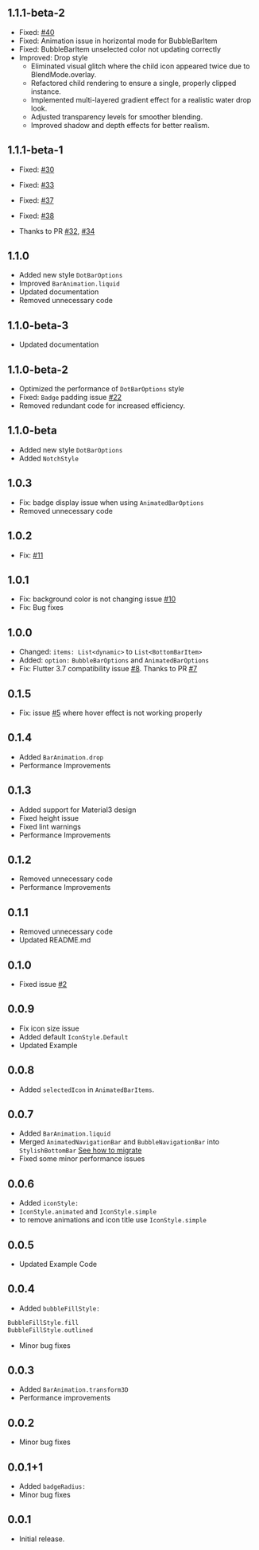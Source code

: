 ## 1.1.1-beta-2
- Fixed: [#40](https://github.com/MarsadMaqsood/stylish_bottom_bar/issues/40)
- Fixed: Animation issue in horizontal mode for BubbleBarItem
- Fixed: BubbleBarItem unselected color not updating correctly
- Improved: Drop style
  - Eliminated visual glitch where the child icon appeared twice due to BlendMode.overlay.
  - Refactored child rendering to ensure a single, properly clipped instance.
  - Implemented multi-layered gradient effect for a realistic water drop look.
  - Adjusted transparency levels for smoother blending.
  - Improved shadow and depth effects for better realism.


## 1.1.1-beta-1
- Fixed: [#30](https://github.com/MarsadMaqsood/stylish_bottom_bar/issues/30)
- Fixed: [#33](https://github.com/MarsadMaqsood/stylish_bottom_bar/issues/33)
- Fixed: [#37](https://github.com/MarsadMaqsood/stylish_bottom_bar/issues/37) 
- Fixed: [#38](https://github.com/MarsadMaqsood/stylish_bottom_bar/issues/38)

- Thanks to PR [#32](https://github.com/MarsadMaqsood/stylish_bottom_bar/pull/32), [#34](https://github.com/MarsadMaqsood/stylish_bottom_bar/pull/34)

## 1.1.0
- Added new style `DotBarOptions`
- Improved `BarAnimation.liquid`
- Updated documentation
- Removed unnecessary code

## 1.1.0-beta-3
- Updated documentation

## 1.1.0-beta-2
- Optimized the performance of `DotBarOptions` style
- Fixed: `Badge` padding issue [#22](https://github.com/MarsadMaqsood/stylish_bottom_bar/issues/22#issue-2029833633)
- Removed redundant code for increased efficiency.

## 1.1.0-beta
- Added new style `DotBarOptions`
- Added `NotchStyle`

## 1.0.3
- Fix: badge display issue when using `AnimatedBarOptions`
- Removed unnecessary code

## 1.0.2
- Fix: [#11](https://github.com/MarsadMaqsood/stylish_bottom_bar/issues/11)

## 1.0.1
- Fix: background color is not changing issue [#10](https://github.com/MarsadMaqsood/stylish_bottom_bar/issues/10)
- Fix: Bug fixes

## 1.0.0
- Changed: `items: List<dynamic>` to `List<BottomBarItem>`
- Added: `option:` `BubbleBarOptions` and `AnimatedBarOptions`
- Fix: Flutter 3.7 compatibility issue [#8](https://github.com/MarsadMaqsood/stylish_bottom_bar/issues/8). Thanks to PR [#7](https://github.com/MarsadMaqsood/stylish_bottom_bar/pull/7)

## 0.1.5
- Fix: issue [#5](https://github.com/MarsadMaqsood/stylish_bottom_bar/issues/5) where hover effect is not working properly

## 0.1.4
- Added `BarAnimation.drop`
- Performance Improvements

## 0.1.3
- Added support for Material3 design 
- Fixed height issue
- Fixed lint warnings
- Performance Improvements

## 0.1.2
- Removed unnecessary code
- Performance Improvements

## 0.1.1
- Removed unnecessary code
- Updated README.md

## 0.1.0
- Fixed issue [#2](https://github.com/MarsadMaqsood/stylish_bottom_bar/issues/2)

## 0.0.9
- Fix icon size issue
- Added default `IconStyle.Default`
- Updated Example

## 0.0.8
- Added `selectedIcon` in `AnimatedBarItems`.

## 0.0.7
- Added `BarAnimation.liquid`
- Merged `AnimatedNavigationBar` and `BubbleNavigationBar` into `StylishBottomBar` [See how to migrate](https://github.com/MarsadMaqsood/stylish_bottom_bar#migrate)
- Fixed some minor performance issues

## 0.0.6
 - Added `iconStyle:`
 - `IconStyle.animated` and `IconStyle.simple`
 - to remove animations and icon title use `IconStyle.simple`

## 0.0.5
 - Updated Example Code

## 0.0.4
 - Added `bubbleFillStyle:`
```dart
BubbleFillStyle.fill
BubbleFillStyle.outlined
```
 - Minor bug fixes

## 0.0.3
 - Added `BarAnimation.transform3D`
 - Performance improvements

## 0.0.2
 - Minor bug fixes

## 0.0.1+1
- Added `badgeRadius: `
- Minor bug fixes

## 0.0.1
- Initial release.
